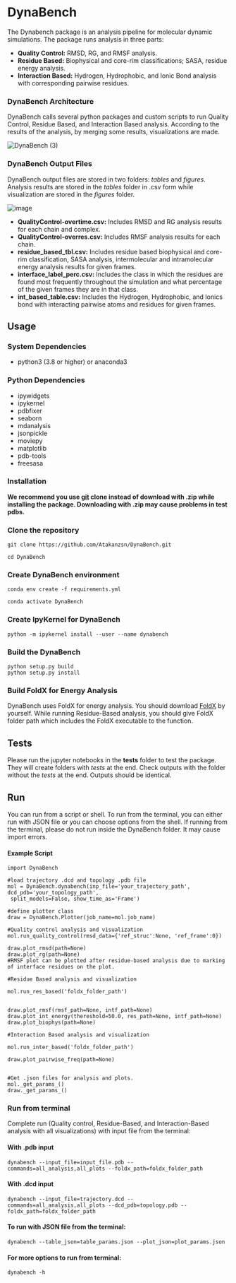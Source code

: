 # DynaBench
The Dynabench package is an analysis pipeline for molecular dynamic simulations. The package runs analysis in three parts:
* **Quality Control:** RMSD, RG, and RMSF analysis.
* **Residue Based:** Biophysical and core-rim classifications; SASA, residue energy analysis.
* **Interaction Based:** Hydrogen, Hydrophobic, and Ionic Bond analysis with corresponding pairwise residues.

### DynaBench Architecture
DynaBench calls several python packages and custom scripts to run Quality Control, Residue Based, and Interaction Based analysis. According to the results of the analysis, by merging some results, visualizations are made. 


![DynaBench (3)](https://github.com/Atakanzsn/DynaBench/assets/63709928/d71883de-b440-44a7-ad0f-defb29d7eeee)



### DynaBench Output Files
DynaBench output files are stored in two folders: *tables* and *figures*. Analysis results are stored in the *tables* folder in .csv form while visualization are stored in the *figures* folder.


![image](https://github.com/Atakanzsn/DynaBench/assets/63709928/26a37b87-5660-4df4-ba27-b76f6a76d827)

* **QualityControl-overtime.csv:** Includes RMSD and RG analysis results for each chain and complex.
* **QualityControl-overres.csv:** Includes RMSF analysis results for each chain.
* **residue_based_tbl.csv:** Includes residue based biophysical and core-rim classification, SASA analysis, intermolecular and intramolecular energy analysis results for given frames.
* **interface_label_perc.csv:** Includes the class in which the residues are found most frequently throughout the simulation and what percentage of the given frames they are in that class.
* **int_based_table.csv:** Includes the Hydrogen, Hydrophobic, and Ionics bond with interacting pairwise atoms and residues for given frames.

## Usage
### System Dependencies
* python3 (3.8 or higher) or anaconda3
### Python Dependencies
* ipywidgets
* ipykernel
* pdbfixer
* seaborn
* mdanalysis
* jsonpickle
* moviepy
* matplotlib
* pdb-tools
* freesasa

### Installation

**We recommend you use [git](https://git-scm.com/downloads) clone instead of download with .zip while installing the package. Downloading with .zip may cause problems in test pdbs.**

### Clone the repository
```
git clone https://github.com/Atakanzsn/DynaBench.git
```
```
cd DynaBench
```
### Create DynaBench environment
```
conda env create -f requirements.yml
```
```
conda activate DynaBench
```
### Create IpyKernel for DynaBench
```
python -m ipykernel install --user --name dynabench
```
### Build the DynaBench
```
python setup.py build
python setup.py install
```
### Build FoldX for Energy Analysis
DynaBench uses FoldX for energy analysis. You should download [FoldX](https://foldxsuite.crg.eu/) by yourself. While running Residue-Based analysis, you should give FoldX folder path which includes the FoldX executable to the function.

## Tests
Please run the jupyter notebooks in the **tests** folder to test the package. They will create folders with *tests* at the end. Check outputs with the folder without the *tests* at the end. Outputs should be identical.

## Run
You can run from a script or shell. To run from the terminal, you can either run with JSON file or you can choose options from the shell. If running from the terminal, please do not run inside the DynaBench folder. It may cause import errors.
#### Example Script
```
import DynaBench

#load trajectory .dcd and topology .pdb file
mol = DynaBench.dynabench(inp_file='your_trajectory_path', dcd_pdb='your_topology_path',
 split_models=False, show_time_as='Frame')

#define plotter class
draw = DynaBench.Plotter(job_name=mol.job_name)

#Quality control analysis and visualization
mol.run_quality_control(rmsd_data={'ref_struc':None, 'ref_frame':0})

draw.plot_rmsd(path=None)
draw.plot_rg(path=None)
#RMSF plot can be plotted after residue-based analysis due to marking of interface residues on the plot.

#Residue Based analysis and visualization

mol.run_res_based('foldx_folder_path')


draw.plot_rmsf(rmsf_path=None, intf_path=None)
draw.plot_int_energy(thereshold=50.0, res_path=None, intf_path=None)
draw.plot_biophys(path=None)

#Interaction Based analysis and visualization

mol.run_inter_based('foldx_folder_path')

draw.plot_pairwise_freq(path=None)


#Get .json files for analysis and plots.
mol._get_params_()
draw._get_params_()
```

### Run from terminal

Complete run (Quality control, Residue-Based, and Interaction-Based analysis with all visualizations) with input file from the terminal:
#### With .pdb input
```
dynabench --input_file=input_file.pdb --commands=all_analysis,all_plots --foldx_path=foldx_folder_path
```
#### With .dcd input
```
dynabench --input_file=trajectory.dcd --commands=all_analysis,all_plots --dcd_pdb=topology.pdb --foldx_path=foldx_folder_path
```

#### To run with JSON file from the terminal:
```
dynabench --table_json=table_params.json --plot_json=plot_params.json
```

#### For more options to run from terminal: 
```
dynabench -h
```
